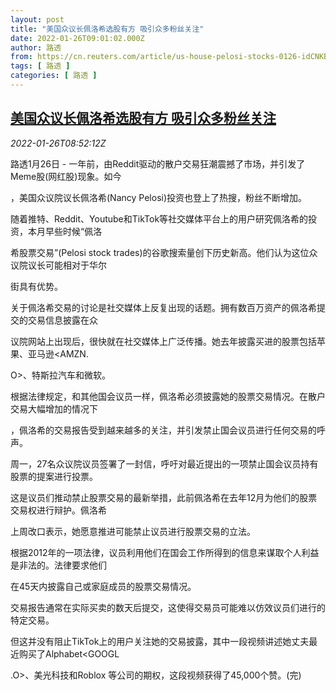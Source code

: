 ```yaml
---
layout: post
title: "美国众议长佩洛希选股有方 吸引众多粉丝关注"
date: 2022-01-26T09:01:02.000Z
author: 路透
from: https://cn.reuters.com/article/us-house-pelosi-stocks-0126-idCNKBS2K00OI
tags: [ 路透 ]
categories: [ 路透 ]
---
```

<!--1643187662000-->
[美国众议长佩洛希选股有方 吸引众多粉丝关注](https://cn.reuters.com/article/us-house-pelosi-stocks-0126-idCNKBS2K00OI)
------

<div>
<div><i>2022-01-26T08:52:12Z</i></div><p>路透1月26日 - 一年前，由Reddit驱动的散户交易狂潮震撼了市场，并引发了Meme股(网红股)现象。如今</p><p>，美国众议院议长佩洛希(Nancy Pelosi)投资也登上了热搜，粉丝不断增加。</p><p>随着推特、Reddit、Youtube和TikTok等社交媒体平台上的用户研究佩洛希的投资，本月早些时候“佩洛</p><p>希股票交易”(Pelosi stock trades)的谷歌搜索量创下历史新高。他们认为这位众议院议长可能相对于华尔</p><p>街具有优势。</p><p>关于佩洛希交易的讨论是社交媒体上反复出现的话题。拥有数百万资产的佩洛希提交的交易信息披露在众</p><p>议院网站上出现后，很快就在社交媒体上广泛传播。她去年披露买进的股票包括苹果、亚马逊&lt;AMZN.</p><p>O&gt;、特斯拉汽车和微软。</p><p>根据法律规定，和其他国会议员一样，佩洛希必须披露她的股票交易情况。在散户交易大幅增加的情况下</p><p>，佩洛希的交易报告受到越来越多的关注，并引发禁止国会议员进行任何交易的呼声。</p><p>周一，27名众议院议员签署了一封信，呼吁对最近提出的一项禁止国会议员持有股票的提案进行投票。</p><p>这是议员们推动禁止股票交易的最新举措，此前佩洛希在去年12月为他们的股票交易权进行辩护。佩洛希</p><p>上周改口表示，她愿意推进可能禁止议员进行股票交易的立法。</p><p>根据2012年的一项法律，议员利用他们在国会工作所得到的信息来谋取个人利益是非法的。法律要求他们</p><p>在45天内披露自己或家庭成员的股票交易情况。</p><p>交易报告通常在实际买卖的数天后提交，这使得交易员可能难以仿效议员们进行的特定交易。</p><p>但这并没有阻止TikTok上的用户关注她的交易披露，其中一段视频讲述她丈夫最近购买了Alphabet&lt;GOOGL</p><p>.O&gt;、美光科技和Roblox 等公司的期权，这段视频获得了45,000个赞。(完)</p>
</div>
